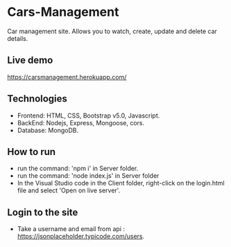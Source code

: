 # Cars-Management

Car management site. Allows you to watch, create, update and delete car details. 

## Live demo

https://carsmanagement.herokuapp.com/

## Technologies

* Frontend: HTML, CSS, Bootstrap v5.0, Javascript.
* BackEnd: Nodejs, Express, Mongoose, cors.
* Database: MongoDB.

## How to run

* run the command: 'npm i' in Server folder.
* run the command: 'node index.js' in Server folder
* In the Visual Studio code in the Client folder, right-click on the login.html file and select 'Open on live server'.

## Login to the site

* Take a username and email from api : https://jsonplaceholder.typicode.com/users.
